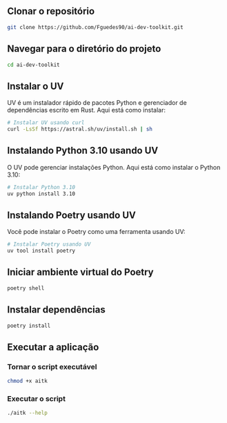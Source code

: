 ## Clonar o repositório

```bash
git clone https://github.com/Fguedes90/ai-dev-toolkit.git
```

## Navegar para o diretório do projeto

```bash
cd ai-dev-toolkit
```

## Instalar o UV

UV é um instalador rápido de pacotes Python e gerenciador de dependências escrito em Rust. Aqui está como instalar:

```bash
# Instalar UV usando curl
curl -LsSf https://astral.sh/uv/install.sh | sh
```

## Instalando Python 3.10 usando UV

O UV pode gerenciar instalações Python. Aqui está como instalar o Python 3.10:

```bash
# Instalar Python 3.10
uv python install 3.10
```

## Instalando Poetry usando UV

Você pode instalar o Poetry como uma ferramenta usando UV:

```bash
# Instalar Poetry usando UV
uv tool install poetry
```

## Iniciar ambiente virtual do Poetry

```bash
poetry shell
```

## Instalar dependências

```bash
poetry install
```

## Executar a aplicação

### Tornar o script executável

```bash
chmod +x aitk
```

### Executar o script

```bash
./aitk --help
```
